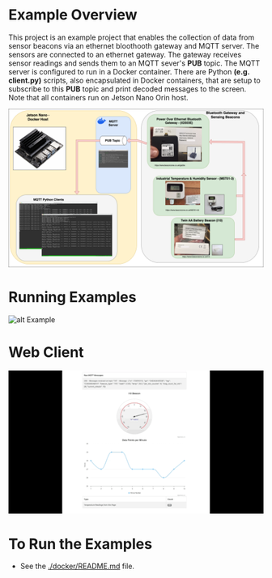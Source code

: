 # Example Overview
This project is an example project that enables the collection of data from 
sensor beacons via an ethernet bloothooth gateway and MQTT server. The sensors 
are connected to an ethernet gateway. The gateway receives sensor readings 
and sends them to an MQTT sever's <b>PUB</b> topic. The MQTT server is 
configured to run in a Docker container. There are Python <b>(e.g. client.py)</b> 
scripts, also encapsulated in Docker containers, that are setup to 
subscribe to this <b>PUB</b> topic and print decoded 
messages to the screen. Note that all containers run on Jetson Nano Orin host.

![alt Intro](https://github.com/redsofa/beacon_test/blob/main/beacon_test.png)


# Running Examples

![alt Example](https://github.com/redsofa/beacon_test/blob/main/beacon_test.gif)


# Web Client

![alt Web Client](https://github.com/redsofa/beacon_test/blob/aarch64/updating.gif)


# To Run the Examples

* See the [./docker/README.md](./docker/README.md) file.

